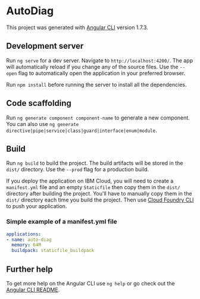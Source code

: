# AutoDiag

This project was generated with [Angular CLI](https://github.com/angular/angular-cli) version 1.7.3.

## Development server

Run `ng serve` for a dev server. Navigate to `http://localhost:4200/`. The app will automatically reload if you change any of the source files. Use the `--open` flag to automatically open the application in your preferred browser.

Run `npm install` before running the server to install all the dependencies.

## Code scaffolding

Run `ng generate component component-name` to generate a new component. You can also use `ng generate directive|pipe|service|class|guard|interface|enum|module`.

## Build

Run `ng build` to build the project. The build artifacts will be stored in the `dist/` directory. Use the `--prod` flag for a production build.

If you deploy the application on IBM Cloud, you will need to create a `manifest.yml` file and an empty `Staticfile` then copy them in the `dist/` directory after building the project. You'll have to manually copy them in the `dist/` directory each time you build the project. Then use [Cloud Foundry CLI](https://github.com/cloudfoundry/cli) to push your application.

### Simple example of a manifest.yml file

``` yml 
applications:
- name: auto-diag
  memory: 64M
  buildpack: staticfile_buildpack
```

## Further help

To get more help on the Angular CLI use `ng help` or go check out the [Angular CLI README](https://github.com/angular/angular-cli/blob/master/README.md).
